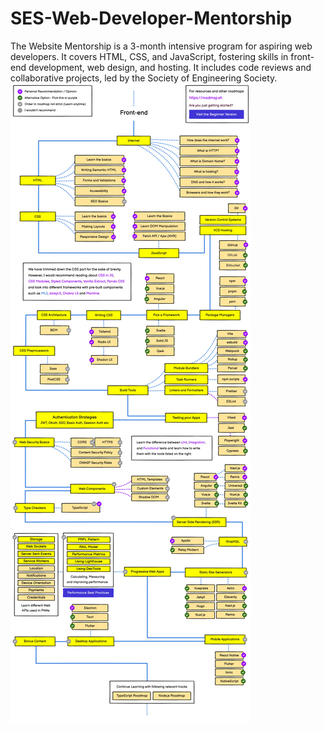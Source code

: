 # SES-Web-Developer-Mentorship
The Website Mentorship is a 3-month intensive program for aspiring web developers. It covers HTML, CSS, and JavaScript, fostering skills in front-end development, web design, and hosting. It includes code reviews and collaborative projects, led by the Society of Engineering Society.
![Alt text](frontend_page-0001.jpg)